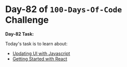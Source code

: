 # Day-82 of `100-Days-Of-Code` Challenge

**Day-82 Task:**

Today's task is to learn about:

- [Updating UI with Javascript](https://nextjs.org/learn/react-foundations/updating-ui-with-javascript)
- [Getting Started with React](https://nextjs.org/learn/react-foundations/getting-started-with-react)
